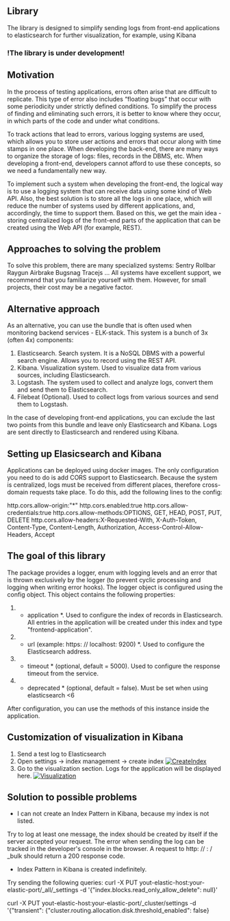 ## Library
The library is designed to simplify sending logs from front-end applications to elasticsearch for further visualization, for example, using Kibana

### !The library is under development!

## Motivation
In the process of testing applications, errors often arise that are difficult to replicate. This type of error also includes “floating bugs” that occur with some periodicity under strictly defined conditions. To simplify the process of finding and eliminating such errors, it is better to know where they occur, in which parts of the code and under what conditions.

To track actions that lead to errors, various logging systems are used, which allows you to store user actions and errors that occur along with time stamps in one place. When developing the back-end, there are many ways to organize the storage of logs: files, records in the DBMS, etc. When developing a front-end, developers cannot afford to use these concepts, so we need a fundamentally new way.

To implement such a system when developing the front-end, the logical way is to use a logging system that can receive data using some kind of Web API. Also, the best solution is to store all the logs in one place, which will reduce the number of systems used by different applications, and, accordingly, the time to support them. Based on this, we get the main idea - storing centralized logs of the front-end parts of the application that can be created using the Web API (for example, REST).

## Approaches to solving the problem
To solve this problem, there are many specialized systems:
Sentry
Rollbar
Raygun
Airbrake
Bugsnag
Tracejs
...
All systems have excellent support, we recommend that you familiarize yourself with them. However, for small projects, their cost may be a negative factor.

## Alternative approach
As an alternative, you can use the bundle that is often used when monitoring backend services - ELK-stack. This system is a bunch of 3x (often 4x) components:

1. Elasticsearch. Search system. It is a NoSQL DBMS with a powerful search engine. Allows you to record using the REST API.
2. Kibana. Visualization system. Used to visualize data from various sources, including Elasticsearch.
3. Logstash. The system used to collect and analyze logs, convert them and send them to Elasticsearch.
4. Filebeat (Optional). Used to collect logs from various sources and send them to Logstash.

In the case of developing front-end applications, you can exclude the last two points from this bundle and leave only Elasticsearch and Kibana. Logs are sent directly to Elasticsearch and rendered using Kibana.

## Setting up Elasicsearch and Kibana
Applications can be deployed using docker images. The only configuration you need to do is add CORS support to Elasticsearch. Because the system is centralized, logs must be received from different places, therefore cross-domain requests take place. To do this, add the following lines to the config:

http.cors.allow-origin:"*"
http.cors.enabled:true
http.cors.allow-credentials:true
http.cors.allow-methods:OPTIONS, GET, HEAD, POST, PUT, DELETE
http.cors.allow-headers:X-Requested-With, X-Auth-Token, Content-Type, Content-Length, Authorization, Access-Control-Allow-Headers, Accept

## The goal of this library
The package provides a logger, enum with logging levels and an error that is thrown exclusively by the logger (to prevent cyclic processing and logging when writing error hooks).
The logger object is configured using the config object. This object contains the following properties:

1. * application *. Used to configure the index of records in Elasticsearch. All entries in the application will be created under this index and type "frontend-application".
2. * url (example: https: // localhost: 9200) *. Used to configure the Elasticsearch address.
3. * timeout * (optional, default = 5000). Used to configure the response timeout from the service.
4. * deprecated * (optional, default = false). Must be set when using elasticsearch <6

After configuration, you can use the methods of this instance inside the application.

## Customization of visualization in Kibana
1. Send a test log to Elasticsearch
2. Open settings → index management → create index
[![CreateIndex](https://raw.githubusercontent.com/Rsengo/js-elastic-logging/master/screenshots/CreateIndex.png "CreateIndex")](https://raw.githubusercontent.com/Rsengo/js-elastic-logging/master/screenshots/CreateIndex.png "CreateIndex")
3. Go to the visualization section. Logs for the application will be displayed here.
[![Visualization](https://raw.githubusercontent.com/Rsengo/js-elastic-logging/master/screenshots/LogsVisualization.png "Visualization")](https://raw.githubusercontent.com/Rsengo/js-elastic-logging/master/screenshots/LogsVisualization.png "Visualization")

## Solution to possible problems
- I can not create an Index Pattern in Kibana, because my index is not listed.

Try to log at least one message, the index should be created by itself if the server accepted your request. The error when sending the log can be tracked in the developer's console in the browser. A request to http: // <your-elastic-host>: <elastic-port> / _bulk should return a 200 response code.

- Index Pattern in Kibana is created indefinitely.

Try sending the following queries:
curl -X PUT yout-elastic-host:your-elastic-port/_all/_settings -d '{"index.blocks.read_only_allow_delete": null}'

curl -X PUT yout-elastic-host:your-elastic-port/_cluster/settings -d '{"transient": {"cluster.routing.allocation.disk.threshold_enabled": false}
